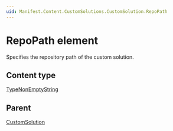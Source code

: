 ```yaml
---
uid: Manifest.Content.CustomSolutions.CustomSolution.RepoPath
---
```


# RepoPath element

Specifies the repository path of the custom solution.

## Content type

[TypeNonEmptyString](xref:Manifest-TypeNonEmptyString)

## Parent

[CustomSolution](xref:Manifest.Content.CustomSolutions.CustomSolution)

